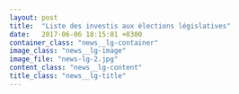 ```yaml
---
layout: post
title:  "Liste des investis aux élections législatives"
date:   2017-06-06 18:15:01 +0300
container_class: "news__lg-container"
image_class: "news__lg-image"
image_file: "news-lg-2.jpg"
content_class: "news__lg-content"
title_class: "news__lg-title"
---
```


